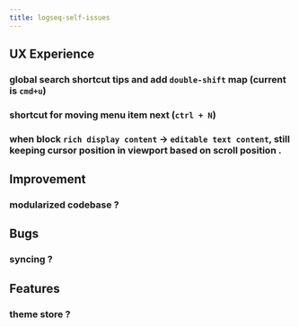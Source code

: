 ```yaml
---
title: logseq-self-issues
---
```


## UX Experience
### global search shortcut tips and add `double-shift` map (current is `cmd+u`)
### shortcut for moving menu item next (`ctrl + N`)
### when block `rich display content` -> `editable text content`, still keeping cursor position in viewport based on scroll position .
## Improvement
### modularized codebase ?
## Bugs
### syncing ?
## Features
### theme store ?
